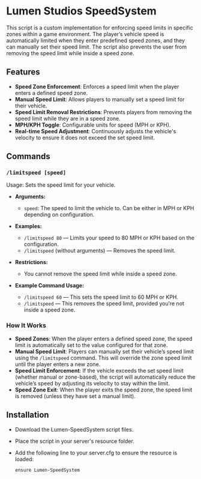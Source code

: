 # Lumen Studios SpeedSystem

This script is a custom implementation for enforcing speed limits in specific zones within a game environment. The player’s vehicle speed is automatically limited when they enter predefined speed zones, and they can manually set their speed limit. The script also prevents the user from removing the speed limit while inside a speed zone.

## Features

- **Speed Zone Enforcement**: Enforces a speed limit when the player enters a defined speed zone.
- **Manual Speed Limit**: Allows players to manually set a speed limit for their vehicle.
- **Speed Limit Removal Restrictions**: Prevents players from removing the speed limit while they are in a speed zone.
- **MPH/KPH Toggle**: Configurable units for speed (MPH or KPH).
- **Real-time Speed Adjustment**: Continuously adjusts the vehicle's velocity to ensure it does not exceed the set speed limit.

## Commands

### `/limitspeed [speed]`
Usage: Sets the speed limit for your vehicle.

- **Arguments:**
  - `speed`: The speed to limit the vehicle to. Can be either in MPH or KPH depending on configuration.
  
- **Examples:**
  - `/limitspeed 80` — Limits your speed to 80 MPH or KPH based on the configuration.
  - `/limitspeed` (without arguments) — Removes the speed limit.

- **Restrictions:**
  - You cannot remove the speed limit while inside a speed zone.

- **Example Command Usage:**
  - `/limitspeed 60` — This sets the speed limit to 60 MPH or KPH.
  - `/limitspeed` — This removes the speed limit, provided you’re not inside a speed zone.

### How It Works

- **Speed Zones**: When the player enters a defined speed zone, the speed limit is automatically set to the value configured for that zone.
- **Manual Speed Limit**: Players can manually set their vehicle’s speed limit using the `/limitspeed` command. This will override the zone speed limit until the player enters a new zone.
- **Speed Limit Enforcement**: If the vehicle exceeds the set speed limit (whether manual or zone-based), the script will automatically reduce the vehicle’s speed by adjusting its velocity to stay within the limit.
- **Speed Zone Exit**: When the player exits the speed zone, the speed limit is removed (unless they have set a manual limit).

## Installation

- Download the Lumen-SpeedSystem script files.
- Place the script in your server's resource folder.
- Add the following line to your server.cfg to ensure the resource is loaded:

  ```bash
  ensure Lumen-SpeedSystem
